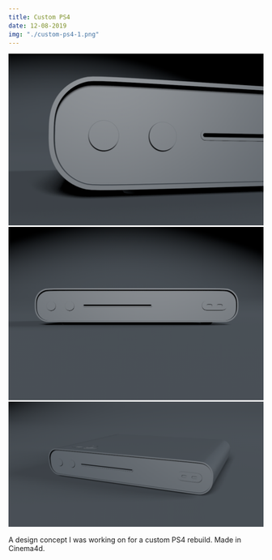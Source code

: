 ```yaml
---
title: Custom PS4
date: 12-08-2019
img: "./custom-ps4-1.png"
---
```


![](./custom-ps4-1.png)
![](./custom-ps4-2.png)
![](./custom-ps4-3.png)

A design concept I was working on for a custom PS4 rebuild. Made in Cinema4d.
